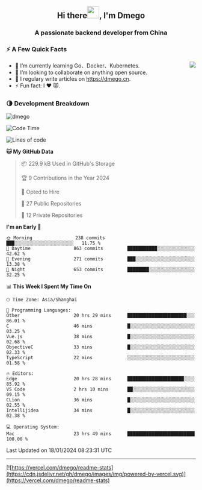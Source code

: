 <h2 align="center">Hi there<img src="https://cdn.jsdelivr.net/gh/dmego/images/img/Hi.gif" height="32" />, I'm Dmego </h2>
<h3 align="center">A passionate backend developer from China</h3>

### ⚡️ A Few Quick Facts

<img align="right" src="https://readme-stats-dmego.vercel.app/api?username=dmego&show_icons=true&icon_color=1573B3&hide_title=true&text_color=718096&bg_color=00000000&hide_border=true"/>

<ul>
    <li> 🌱 I’m currently learning Go、Docker、Kubernetes.</li>
    <li> 👯 I’m looking to collaborate on anything open source.</li>
    <li> 📝 I regulary write articles on <a href="https://dmego.cn">https://dmego.cn</a>.</li>
    <li> ⚡ Fun fact: I ❤️ 😻.</li>
</ul>

### 🌗 Development Breakdown

<img src="https://komarev.com/ghpvc/?username=dmego" alt="dmego" />

<!--START_SECTION:waka-->
![Code Time](http://img.shields.io/badge/Code%20Time-2%2C488%20hrs%2017%20mins-blue)

![Lines of code](https://img.shields.io/badge/From%20Hello%20World%20I%27ve%20Written-685.1%20thousand%20lines%20of%20code-blue)

**🐱 My GitHub Data** 

> 📦 229.9 kB Used in GitHub's Storage 
 > 
> 🏆 9 Contributions in the Year 2024
 > 
> 💼 Opted to Hire
 > 
> 📜 27 Public Repositories 
 > 
> 🔑 12 Private Repositories 
 > 
**I'm an Early 🐤** 

```text
🌞 Morning                238 commits         ███░░░░░░░░░░░░░░░░░░░░░░   11.75 % 
🌆 Daytime                863 commits         ███████████░░░░░░░░░░░░░░   42.62 % 
🌃 Evening                271 commits         ███░░░░░░░░░░░░░░░░░░░░░░   13.38 % 
🌙 Night                  653 commits         ████████░░░░░░░░░░░░░░░░░   32.25 % 
```


📊 **This Week I Spent My Time On** 

```text
🕑︎ Time Zone: Asia/Shanghai

💬 Programming Languages: 
Other                    20 hrs 29 mins      ██████████████████████░░░   86.01 % 
C                        46 mins             █░░░░░░░░░░░░░░░░░░░░░░░░   03.25 % 
Vue.js                   38 mins             █░░░░░░░░░░░░░░░░░░░░░░░░   02.68 % 
ObjectiveC               33 mins             █░░░░░░░░░░░░░░░░░░░░░░░░   02.33 % 
TypeScript               22 mins             ░░░░░░░░░░░░░░░░░░░░░░░░░   01.58 % 

🔥 Editors: 
Edge                     20 hrs 28 mins      █████████████████████░░░░   85.92 % 
VS Code                  2 hrs 10 mins       ██░░░░░░░░░░░░░░░░░░░░░░░   09.15 % 
CLion                    36 mins             █░░░░░░░░░░░░░░░░░░░░░░░░   02.55 % 
Intellijidea             34 mins             █░░░░░░░░░░░░░░░░░░░░░░░░   02.38 % 

💻 Operating System: 
Mac                      23 hrs 49 mins      █████████████████████████   100.00 % 
```


 Last Updated on 18/01/2024 08:23:31 UTC
<!--END_SECTION:waka-->

---

[![https://vercel.com/dmego/readme-stats](https://cdn.jsdelivr.net/gh/dmego/images/img/powered-by-vercel.svg)](https://vercel.com/dmego/readme-stats)

